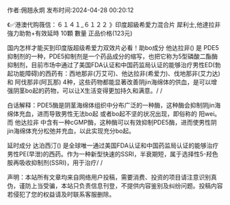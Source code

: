 <p>作者:佣翘永炯 发布时间:2024-04-28 00:20:12</p>
<p>《✅港澳代购薇信：６１４１_６１２２ 》印度超級希愛力混合片 犀利士,他達拉非 強力助勃+有效延時 10顆 數量 正品价格(123元) </p>
									<p>    国内怎样才能买到印度版超级希爱力双效片必看！助bo成分 他达拉非() 是 PDE5抑制剂的一种，PDE5抑制剂是一个药品成分的缩写，也把它称为5型磷酸二酯酶抑制剂，目前市场中通过了美国FDA认证和中国药监局认证的能够治疗男性ED(勃起功能障碍)的西药有：西地那非(万艾可)、他达拉非(希爱力)、伐地那非(艾力达) 和 阿伐那非(阿瓦那) 4种，这些药物都能显著改善阴jin海绵体的供血，是可以增强阴茎bo起的药物，可以让X生活变得更加持久和满意。/ / </p><p></p><p>白话解释：PDE5酶是阴茎海绵体组织中分布广泛的一种酶，这种酶会抑制阴jin海绵体充血，进而导致男性无法bo起 或者bo起不坚的状况出现，即俗称的 阳wei。而 他达拉非 中含有一种cGMP酶，这种酶可以有效抑制PDE5酶，进而使男性阴jin海绵体充分松弛并充血，以此实现充分bo起。</p><p></p><p>延时成分 达泊西汀() 是全球唯一通过美国FDA认证和中国药监局认证的能够治疗男性PE(早泄)的西药。作为一种新型快速的SSRI，半衰期短，属于选择性5-羟色胺再吸收抑制剂(SSRI)，用于治疗/ / </p>				声明：本站所有文章均来自网络用户投稿，需要消费、投资的项目请注意识别真伪，谨防上当受骗，本站只负责信息刊登，不提供内容鉴别及纠纷问题。投稿内容若侵犯了您的权益请及时联系客服删除。				
